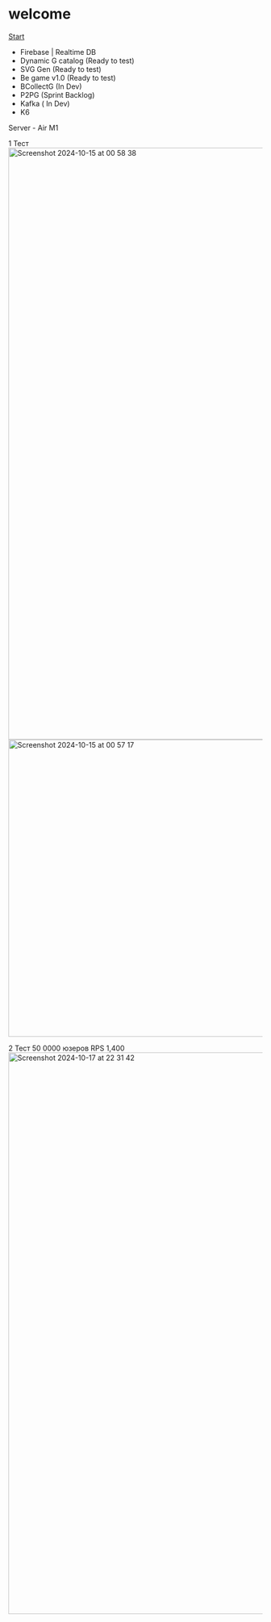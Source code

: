 # welcome

[Start](https://max-poloni.github.io/welcome/home.html)


- Firebase | Realtime DB
- Dynamic G catalog (Ready to test)
- SVG Gen (Ready to test)
- Be game v1.0 (Ready to test)
- BCollectG (In Dev)
- P2PG (Sprint Backlog)
- Kafka ( In Dev)
- K6

Server - Air M1

1 Тест
<img width="1173" alt="Screenshot 2024-10-15 at 00 58 38" src="https://github.com/user-attachments/assets/380b03fd-afe9-4ebe-967a-7843fc13257f">
<img width="589" alt="Screenshot 2024-10-15 at 00 57 17" src="https://github.com/user-attachments/assets/551747a8-a6c9-41b5-bab7-650950d8d0b2"> 

2 Тест 
50 0000 юзеров
RPS 1,400 
<img width="1113" alt="Screenshot 2024-10-17 at 22 31 42" src="https://github.com/user-attachments/assets/c96c63df-38ed-4b46-b907-21e76e2a92fd">


